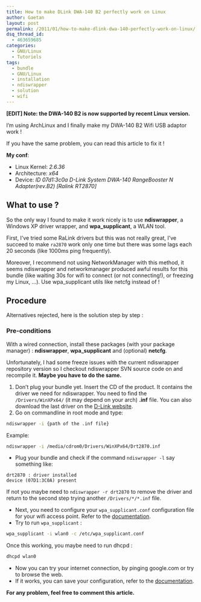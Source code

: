 ```yaml
---
title: How to make DLink DWA-140 B2 perfectly work on Linux
author: Gaetan
layout: post
permalink: /2011/01/how-to-make-dlink-dwa-140-perfectly-work-on-linux/
dsq_thread_id:
  - 463659685
categories:
  - GNU/Linux
  - Tutoriels
tags:
  - bundle
  - GNU/Linux
  - installation
  - ndiswrapper
  - solution
  - wifi
---
```


**[EDIT] Note: the DWA-140 B2 is now supported by recent Linux version.**

I’m using ArchLinux and I finally make my DWA-140 B2 Wifi USB adaptor work !

If you have the same problem, you can read this article to fix it !

<!-- more -->

**My conf**:

* Linux Kernel: *2.6.36*
* Architecture: *x64*
* Device: *ID 07d1:3c0a D-Link System DWA-140 RangeBooster N Adapter(rev.B2) [Ralink RT2870]*


## What to use ?

So the only way I found to make it work nicely is to use **ndiswrapper**, a Windows XP driver wrapper, and **wpa_supplicant**, a WLAN tool.

First, I’ve tried some RaLink drivers but this was not really great, I’ve succeed to make `ra2870` work only one time but there was some lags each 20 seconds (like 1000ms ping frequently).

Moreover, I recommend not using NetworkManager with this method, it seems ndiswrapper and networkmanager produced awful results for this bundle (like waiting 30s for wifi to connect (or not connecting!), or freezing my Linux, …). Use wpa_supplicant utils like netcfg instead of ! 

## Procedure

Alternatives rejected, here is the solution step by step :

### Pre-conditions

With a wired connection, install these packages (with your package manager) : **ndiswrapper**, **wpa_supplicant** and (optional) **netcfg**.

Unfortunately, I had some freeze issues with the current ndiswrapper repository version so I checkout ndiswrapper SVN source code on  and recompile it. **Maybe you have to do the same.**

1.  Don’t plug your bundle yet. Insert the CD of the product. It contains the driver we need for ndiswrapper. You need to find the `/Drivers/WinXPx64/` (it may depend on your arch) **.inf** file. You can also download the last driver on the [D-Link website][2].
2.  Go on commandline in root mode and type:

```bash
ndiswrapper -i {path of the .inf file}
```
    
Example:
    
```bash
ndiswrapper -i /media/cdrom0/Drivers/WinXPx64/Drt2870.inf
```
   
* Plug your bundle and check if the command `ndiswrapper -l` say something like: 

```
drt2870 : driver installed  
device (07D1:3C0A) present
```   

If not you maybe need to `ndiswrapper -r drt2870` to remove the driver and return to the second step trying another `/Drivers/*/*.inf` file. 

*   Next, you need to configure your `wpa_supplicant.conf` configuration file for  your wifi access point. Refer to the [documentation][3].
*   Try to run `wpa_supplicant` : 

```bash
wpa_supplicant -i wlan0 -c /etc/wpa_supplicant.conf
```

Once this working, you maybe need to run dhcpd :
      
```bash
dhcpd wlan0
```
      
*   Now you can try your internet connection, by pinging google.com or try to browse the web.
*   If it works, you can save your configuration, refer to the [documentation][3]. 
        
**For any problem, feel free to comment this article.**

 [2]: http://www.dlink.com/products/?tab=3&pid=DWA-140&rev=DWA-140_revB
 [3]: https://wiki.archlinux.org/index.php/WPA_supplicant
